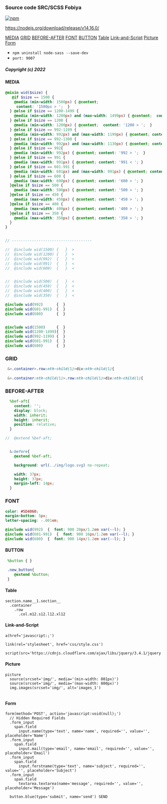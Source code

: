 ### Source code SRC/SCSS Fobiya

[![npm](https://badgen.net/npm/v/@babel/core)](https://github.com/Fobiya/coursecode_old)

https://nodejs.org/download/release/v14.16.0/


 [MEDIA](https://github.com/Fobiya/coursecode_old/#MEDIA) 
 [GRID](https://github.com/Fobiya/coursecode_old/#GRID) 
 [BEFORE-AFTER](https://github.com/Fobiya/coursecode_old/#BEFORE-AFTER) 
 [FONT](https://github.com/Fobiya/coursecode_old/#FONT) 
 [BUTTON](https://github.com/Fobiya/coursecode_old/#BUTTON) 
 [Table](https://github.com/Fobiya/coursecode_old/#Table) 
 [Link-and-Script](https://github.com/Fobiya/coursecode_old/#Link-and-Script) 
 [Picture](https://github.com/Fobiya/coursecode_old/#Picture) 
 [Form](https://github.com/Fobiya/coursecode_old/#Form) 


*  ``npm uninstall node-sass --save-dev``
*  ``port: 9007``

##### Copyright (c) 2022


#### MEDIA
``` scss
@mixin wid($size) {
   @if $size == 1500 {
    @media (min-width: 1500px) { @content; 
     content: '1500px > ';  }
  } @else if $size == 1200-1499 {
    @media (min-width: 1200px) and (max-width: 1499px) { @content;  content: '1200-1499'; }
  } @else if $size == 1200 {
    @media (min-width: 1200px) { @content;  content: '1200 > ';  }
  } @else if $size == 992-1199 {
    @media (min-width: 992px) and (max-width: 1199px) { @content; content: '992-1199'; }
  } @else if $size == 992-1300 {
    @media (min-width: 992px) and (max-width: 1130px) { @content; content: '992-1300';  }
  } @else if $size == 992{
    @media (min-width: 992px) { @content; content: '992 > ';  }
  } @else if $size == 991 {
    @media (max-width: 991px) { @content; content: '991 < '; }
  } @else if $size == 601-991 {
    @media (min-width: 601px) and (max-width: 991px) { @content; content: '601-991'; }
  } @else if $size == 600 {
    @media (max-width: 600px) { @content; content: '600 > '; }
  }@else if $size == 500 {
    @media (max-width: 500px) { @content; content: '500 > '; }
  }@else if $size == 450 {
    @media (max-width: 450px) { @content; content: '450 > '; }
  }@else if $size == 400 {
    @media (max-width: 400px) { @content; content: '400 > '; }
  }@else if $size == 350 {
    @media (max-width: 350px) { @content; content: '350 > '; }
  }
}


// ------------------------------------

//  @include wid(1500) {   }  >
//  @include wid(1200) {   }  >
//  @include wid(992)  {   }  >
//  @include wid(991)  {   }  <
//  @include wid(600)  {   }  <


//  @include wid(500)  {   }  <
//  @include wid(450)  {   }  <
//  @include wid(400)  {   }  <
//  @include wid(350)  {   }  <
```

``` scss
@include wid(992)      {  }
@include wid(601-991)  {  }
@include wid(600)      {  }


@include wid(1500)     {  }
@include wid(1200-1499){  }
@include wid(992-1199) {  }
@include wid(601-991)  {  }
@include wid(600)      {  }

```

### GRID 
``` scss
 &>.container>.row:nth-child(1)>div:nth-child(1){
   
 &>.container:nth-child(1)>.row:nth-child(1)>div:nth-child(1){

```


### BEFORE-AFTER
``` scss
  %bef-aft{
    content: '';
    display: block;
    width: inherit;
    height: inherit;
    position: relative;
  }

//  @extend %bef-aft;


  &:before{
    @extend %bef-aft;

    background: url(../img/logo.svg) no-repeat;

    width: 37px;
    height: 37px;
    margin-left: 14px;
  }


```


### FONT
``` scss
color: #5D4060;
margin-bottom: 5px;
letter-spacing: -.001em;

@include wid(992)  {  font: 900 20px/1.2em var(--l); }
@include wid(601-991)  {  font: 900 16px/1.2em var(--l); }
@include wid(600)  {  font: 900 14px/1.2em var(--l); }


```


#### BUTTON
``` scss
 %button { }

 .new_button{
    @extend %button;
 }
```   

#### Table
```
section.name__1.section__
  .container
    .row
      .col.m12.s12.l12.xl12
```

#### Link-and-Script
```
a(href='javascript:;') 

link(rel='stylesheet', href='css/style.css')

script(src='https://cdnjs.cloudflare.com/ajax/libs/jquery/3.4.1/jquery.js')

```

#### Picture
```
picture
  source(srcset='img/', media='(min-width: 801px)')
  source(srcset='img/', media='(max-width: 800px)')
  img.images(srcset='img/', alt='images_1')
  
```

#### Form
```
form(method='POST', action='javascript:void(null);')
  // Hidden Required Fields
  .form_input
    span.field
      input.name(type='text', name='name', required='', value='', placeholder='Name')
  .form_input
    span.field
      input.mail(type='email', name='email', required='', value='', placeholder='Email')
  .form_input
    span.field
      input.ferstname(type='text', name='subject', required='', value='', placeholder='Subject')
  .form_input
    span.field
      textarea.textarea(name='message', required='', value='', placeholder='Message')

  button.blue(type='submit', name='send') SEND
  
```